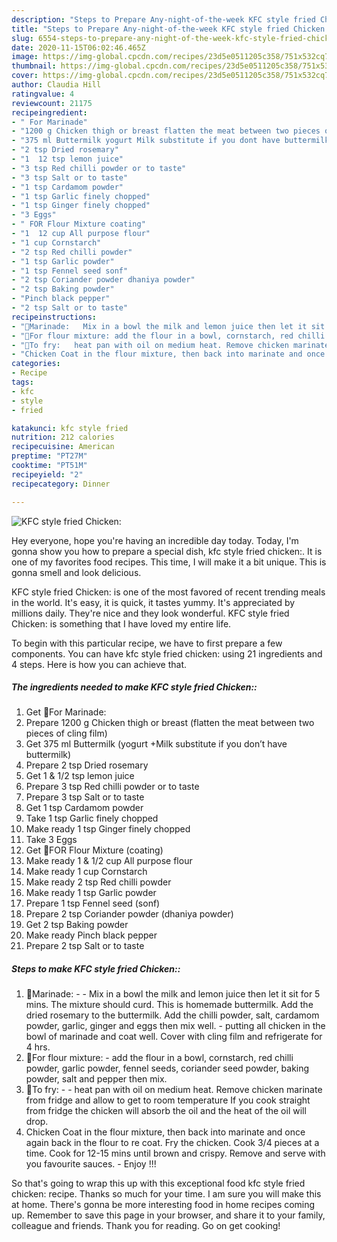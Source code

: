 ```yaml
---
description: "Steps to Prepare Any-night-of-the-week KFC style fried Chicken:"
title: "Steps to Prepare Any-night-of-the-week KFC style fried Chicken:"
slug: 6554-steps-to-prepare-any-night-of-the-week-kfc-style-fried-chicken
date: 2020-11-15T06:02:46.465Z
image: https://img-global.cpcdn.com/recipes/23d5e0511205c358/751x532cq70/kfc-style-fried-chicken-recipe-main-photo.jpg
thumbnail: https://img-global.cpcdn.com/recipes/23d5e0511205c358/751x532cq70/kfc-style-fried-chicken-recipe-main-photo.jpg
cover: https://img-global.cpcdn.com/recipes/23d5e0511205c358/751x532cq70/kfc-style-fried-chicken-recipe-main-photo.jpg
author: Claudia Hill
ratingvalue: 4
reviewcount: 21175
recipeingredient:
- " For Marinade"
- "1200 g Chicken thigh or breast flatten the meat between two pieces of cling film"
- "375 ml Buttermilk yogurt Milk substitute if you dont have buttermilk"
- "2 tsp Dried rosemary"
- "1  12 tsp lemon juice"
- "3 tsp Red chilli powder or to taste"
- "3 tsp Salt or to taste"
- "1 tsp Cardamom powder"
- "1 tsp Garlic finely chopped"
- "1 tsp Ginger finely chopped"
- "3 Eggs"
- " FOR Flour Mixture coating"
- "1  12 cup All purpose flour"
- "1 cup Cornstarch"
- "2 tsp Red chilli powder"
- "1 tsp Garlic powder"
- "1 tsp Fennel seed sonf"
- "2 tsp Coriander powder dhaniya powder"
- "2 tsp Baking powder"
- "Pinch black pepper"
- "2 tsp Salt or to taste"
recipeinstructions:
- "🌻Marinade:   Mix in a bowl the milk and lemon juice then let it sit for 5 mins. The mixture should curd. This is homemade buttermilk. Add the dried rosemary to the buttermilk. Add the chilli powder, salt, cardamom powder, garlic, ginger and eggs then mix well.  putting all chicken in the bowl of marinade and coat well. Cover with cling film and refrigerate for 4 hrs."
- "🌻For flour mixture: add the flour in a bowl, cornstarch, red chilli powder, garlic powder, fennel seeds, coriander seed powder, baking powder, salt and pepper then mix."
- "🌻To fry:   heat pan with oil on medium heat. Remove chicken marinate from fridge and allow to get to room temperature If you cook straight from fridge the chicken will absorb the oil and the heat of the oil will drop."
- "Chicken Coat in the flour mixture, then back into marinate and once again back in the flour to re coat. Fry the chicken. Cook 3/4 pieces at a time. Cook for 12-15 mins until brown and crispy. Remove and serve with you favourite sauces.  Enjoy !!!"
categories:
- Recipe
tags:
- kfc
- style
- fried

katakunci: kfc style fried 
nutrition: 212 calories
recipecuisine: American
preptime: "PT27M"
cooktime: "PT51M"
recipeyield: "2"
recipecategory: Dinner

---
```



![KFC style fried Chicken:](https://img-global.cpcdn.com/recipes/23d5e0511205c358/751x532cq70/kfc-style-fried-chicken-recipe-main-photo.jpg)

Hey everyone, hope you're having an incredible day today. Today, I'm gonna show you how to prepare a special dish, kfc style fried chicken:. It is one of my favorites food recipes. This time, I will make it a bit unique. This is gonna smell and look delicious.



KFC style fried Chicken: is one of the most favored of recent trending meals in the world. It's easy, it is quick, it tastes yummy. It's appreciated by millions daily. They're nice and they look wonderful. KFC style fried Chicken: is something that I have loved my entire life.


To begin with this particular recipe, we have to first prepare a few components. You can have kfc style fried chicken: using 21 ingredients and 4 steps. Here is how you can achieve that.

<!--inarticleads1-->

##### The ingredients needed to make KFC style fried Chicken::

1. Get  🌻For Marinade:
1. Prepare 1200 g Chicken thigh or breast (flatten the meat between two pieces of cling film)
1. Get 375 ml Buttermilk (yogurt +Milk substitute if you don’t have buttermilk)
1. Prepare 2 tsp Dried rosemary
1. Get 1 &amp; 1/2 tsp lemon juice
1. Prepare 3 tsp Red chilli powder or to taste
1. Prepare 3 tsp Salt or to taste
1. Get 1 tsp Cardamom powder
1. Take 1 tsp Garlic finely chopped
1. Make ready 1 tsp Ginger finely chopped
1. Take 3 Eggs
1. Get  🌻FOR Flour Mixture (coating)
1. Make ready 1 &amp; 1/2 cup All purpose flour
1. Make ready 1 cup Cornstarch
1. Make ready 2 tsp Red chilli powder
1. Make ready 1 tsp Garlic powder
1. Prepare 1 tsp Fennel seed (sonf)
1. Prepare 2 tsp Coriander powder (dhaniya powder)
1. Get 2 tsp Baking powder
1. Make ready Pinch black pepper
1. Prepare 2 tsp Salt or to taste




<!--inarticleads2-->

##### Steps to make KFC style fried Chicken::

1. 🌻Marinade:  -  - Mix in a bowl the milk and lemon juice then let it sit for 5 mins. The mixture should curd. This is homemade buttermilk. Add the dried rosemary to the buttermilk. Add the chilli powder, salt, cardamom powder, garlic, ginger and eggs then mix well.  - putting all chicken in the bowl of marinade and coat well. Cover with cling film and refrigerate for 4 hrs.
1. 🌻For flour mixture: - add the flour in a bowl, cornstarch, red chilli powder, garlic powder, fennel seeds, coriander seed powder, baking powder, salt and pepper then mix.
1. 🌻To fry:  -  - heat pan with oil on medium heat. Remove chicken marinate from fridge and allow to get to room temperature If you cook straight from fridge the chicken will absorb the oil and the heat of the oil will drop.
1. Chicken Coat in the flour mixture, then back into marinate and once again back in the flour to re coat. Fry the chicken. Cook 3/4 pieces at a time. Cook for 12-15 mins until brown and crispy. Remove and serve with you favourite sauces.  - Enjoy !!!




So that's going to wrap this up with this exceptional food kfc style fried chicken: recipe. Thanks so much for your time. I am sure you will make this at home. There's gonna be more interesting food in home recipes coming up. Remember to save this page in your browser, and share it to your family, colleague and friends. Thank you for reading. Go on get cooking!
